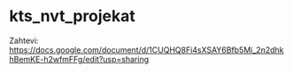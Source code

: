 # kts_nvt_projekat


Zahtevi: https://docs.google.com/document/d/1CUQHQ8Fi4sXSAY6Bfb5Mi_2n2dhkhBemKE-h2wfmFFg/edit?usp=sharing
